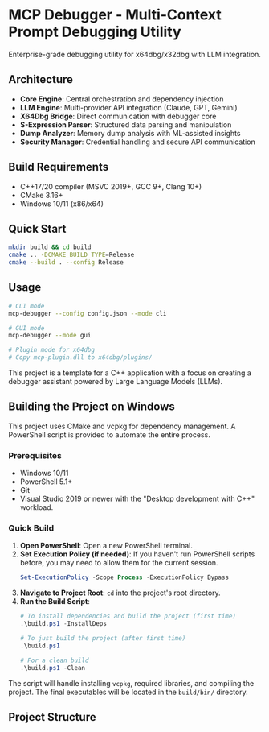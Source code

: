 # MCP Debugger - Multi-Context Prompt Debugging Utility

Enterprise-grade debugging utility for x64dbg/x32dbg with LLM integration.

## Architecture

- **Core Engine**: Central orchestration and dependency injection
- **LLM Engine**: Multi-provider API integration (Claude, GPT, Gemini)
- **X64Dbg Bridge**: Direct communication with debugger core
- **S-Expression Parser**: Structured data parsing and manipulation
- **Dump Analyzer**: Memory dump analysis with ML-assisted insights
- **Security Manager**: Credential handling and secure API communication

## Build Requirements

- C++17/20 compiler (MSVC 2019+, GCC 9+, Clang 10+)
- CMake 3.16+
- Windows 10/11 (x86/x64)

## Quick Start

```bash
mkdir build && cd build
cmake .. -DCMAKE_BUILD_TYPE=Release
cmake --build . --config Release
```

## Usage

```bash
# CLI mode
mcp-debugger --config config.json --mode cli

# GUI mode  
mcp-debugger --mode gui

# Plugin mode for x64dbg
# Copy mcp-plugin.dll to x64dbg/plugins/
```

This project is a template for a C++ application with a focus on creating a debugger assistant powered by Large Language Models (LLMs).

## Building the Project on Windows

This project uses CMake and vcpkg for dependency management. A PowerShell script is provided to automate the entire process.

### Prerequisites

- Windows 10/11
- PowerShell 5.1+
- Git
- Visual Studio 2019 or newer with the "Desktop development with C++" workload.

### Quick Build

1.  **Open PowerShell**: Open a new PowerShell terminal.
2.  **Set Execution Policy (if needed)**: If you haven't run PowerShell scripts before, you may need to allow them for the current session.
    ```powershell
    Set-ExecutionPolicy -Scope Process -ExecutionPolicy Bypass
    ```
3.  **Navigate to Project Root**: `cd` into the project's root directory.
4.  **Run the Build Script**:
    ```powershell
    # To install dependencies and build the project (first time)
    .\build.ps1 -InstallDeps

    # To just build the project (after first time)
    .\build.ps1
    
    # For a clean build
    .\build.ps1 -Clean
    ```
The script will handle installing `vcpkg`, required libraries, and compiling the project. The final executables will be located in the `build/bin/` directory.


## Project Structure